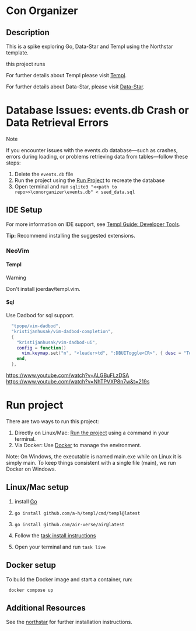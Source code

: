 # Con Organizer

## Description

This is a spike exploring Go, Data-Star and Templ using the Northstar template.

this project runs

For further details about Templ please visit [Templ](https://templ.guide).

For further details about Data-Star, please visit [Data-Star](https://data-star.dev/).

# Database Issues: events.db Crash or Data Retrieval Errors

> [!NOTE]
>If you encounter issues with the events.db database—such as crashes, errors during loading, or problems retrieving data from tables—follow these steps:
> 1. Delete the `events.db` file
> 2. Run the project using the [Run Project](#run-project) to recreate the database
> 3. Open terminal and run `sqlite3 "<<path to repo>>\conorganizer\events.db" < seed_data.sql`


## IDE Setup
For more information on IDE support, see [Templ Guide: Developer Tools](https://templ.guide/developer-tools/ide-support/).

**Tip:** Recommend installing the suggested extensions.

### NeoVim
#### Templ
> [!WARNING]
> Don't install joerdav/templ.vim.

#### Sql
Use Dadbod for sql support.

```lua
  "tpope/vim-dadbod",
  "kristijanhusak/vim-dadbod-completion",
  {
    "kristijanhusak/vim-dadbod-ui",
    config = function()
      vim.keymap.set("n", "<leader>td", ":DBUIToggle<CR>", { desc = "Toggle dbod" })
    end,
  },
```
https://www.youtube.com/watch?v=ALGBuFLzDSA
https://www.youtube.com/watch?v=NhTPVXP8n7w&t=219s

# Run project
There are two ways to run this project:

1. Directly on Linux/Mac: [Run the project](#linux-setup) using a command in your terminal.
2. Via Docker: Use [Docker](#docker-setup)  to manage the environment.

Note: On Windows, the executable is named main.exe while on Linux it is simply main. To keep things consistent with a single file (main), we run Docker on Windows.

## Linux/Mac setup
1. install [Go](https://go.dev/doc/install)
2. `go install github.com/a-h/templ/cmd/templ@latest`
3. `go install github.com/air-verse/air@latest`
4. Follow the [task install instructions](https://taskfile.dev/installation)

5. Open your terminal and run `task live`

## Docker setup

To build the Docker image and start a container, run:
```console
 docker compose up
```

## Additional Resources

See the  [northstar](https://github.com/zangster300/northstar) for further installation instructions.
